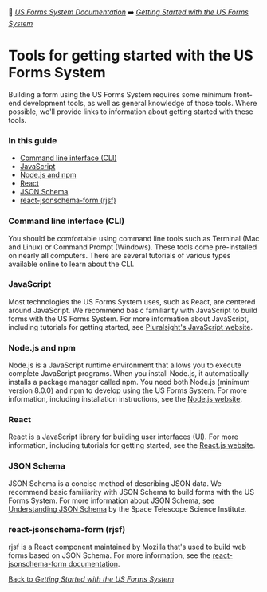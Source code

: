 :book: [*US Forms System Documentation*](../../README.md) :arrow_right: [*Getting Started with the US Forms System*](README.md)

# Tools for getting started with the US Forms System

Building a form using the US Forms System requires some minimum front-end development tools, as well as general knowledge of those tools. Where possible, we'll provide links to information about getting started with these tools.

### In this guide

- [Command line interface (CLI)](#command-line-interface-cli)
- [JavaScript](#javascript)
- [Node.js and npm](#nodejs-and-npm)
- [React](#react)
- [JSON Schema](#json-schema)
- [react-jsonschema-form (rjsf)](#react-jsonschema-form-rjsf)

### Command line interface (CLI)

You should be comfortable using command line tools such as Terminal (Mac and Linux) or Command Prompt (Windows). These tools come pre-installed on nearly all computers. There are several tutorials of various types available online to learn about the CLI.

### JavaScript

Most technologies the US Forms System uses, such as React, are centered around JavaScript. We recommend basic familiarity with JavaScript to build forms with the US Forms System. For more information about JavaScript, including tutorials for getting started, see [Pluralsight's JavaScript website](https://www.javascript.com/).

### Node.js and npm

Node.js is a JavaScript runtime environment that allows you to execute complete JavaScript programs. When you install Node.js, it automatically installs a package manager called npm. You need both Node.js (minimum version 8.0.0) and npm to develop using the US Forms System. For more information, including installation instructions, see the [Node.js website](https://nodejs.org).

### React

React is a JavaScript library for building user interfaces (UI). For more information, including tutorials for getting started, see the [React.js website](https://reactjs.org/).

### JSON Schema

JSON Schema is a concise method of describing JSON data. We recommend basic familiarity with JSON Schema to build forms with the US Forms System. For more information about JSON Schema, see [Understanding JSON Schema](https://spacetelescope.github.io/understanding-json-schema/) by the Space Telescope Science Institute.

### react-jsonschema-form (rjsf)

rjsf is a React component maintained by Mozilla that's used to build web forms based on JSON Schema. For more information, see the [react-jsonschema-form documentation](https://github.com/mozilla-services/react-jsonschema-form#react-jsonschema-form).

[Back to *Getting Started with the US Forms System*](README.md)
